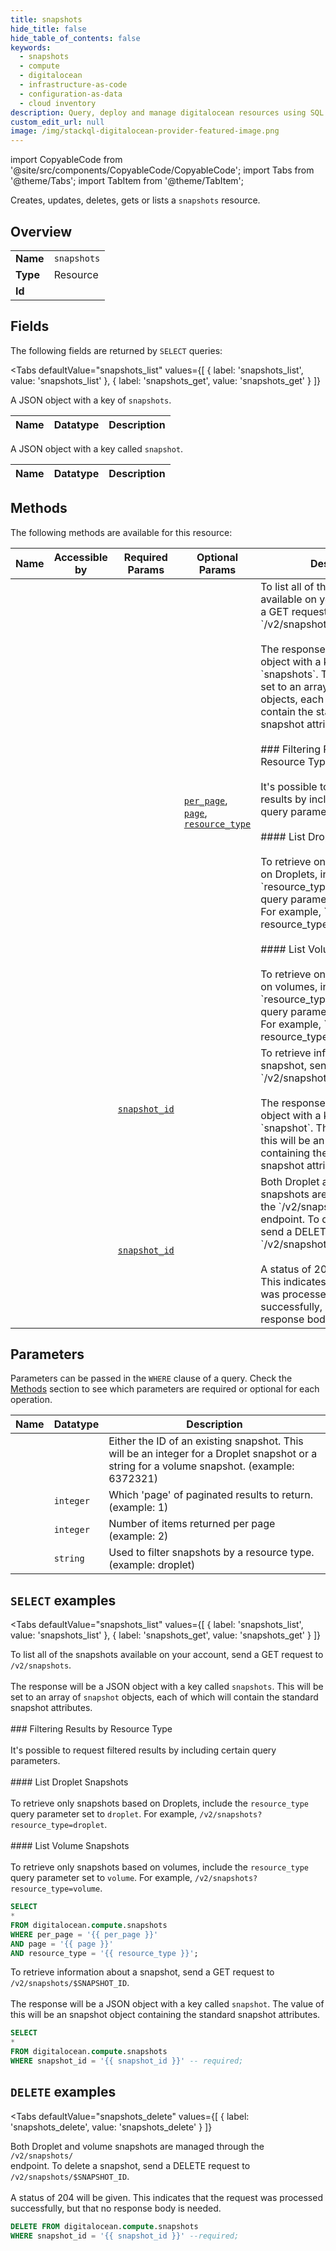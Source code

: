 ```yaml
--- 
title: snapshots
hide_title: false
hide_table_of_contents: false
keywords:
  - snapshots
  - compute
  - digitalocean
  - infrastructure-as-code
  - configuration-as-data
  - cloud inventory
description: Query, deploy and manage digitalocean resources using SQL
custom_edit_url: null
image: /img/stackql-digitalocean-provider-featured-image.png
---
```


import CopyableCode from '@site/src/components/CopyableCode/CopyableCode';
import Tabs from '@theme/Tabs';
import TabItem from '@theme/TabItem';

Creates, updates, deletes, gets or lists a <code>snapshots</code> resource.

## Overview
<table><tbody>
<tr><td><b>Name</b></td><td><code>snapshots</code></td></tr>
<tr><td><b>Type</b></td><td>Resource</td></tr>
<tr><td><b>Id</b></td><td><CopyableCode code="digitalocean.compute.snapshots" /></td></tr>
</tbody></table>

## Fields

The following fields are returned by `SELECT` queries:

<Tabs
    defaultValue="snapshots_list"
    values={[
        { label: 'snapshots_list', value: 'snapshots_list' },
        { label: 'snapshots_get', value: 'snapshots_get' }
    ]}
>
<TabItem value="snapshots_list">

A JSON object with a key of `snapshots`.

<table>
<thead>
    <tr>
    <th>Name</th>
    <th>Datatype</th>
    <th>Description</th>
    </tr>
</thead>
<tbody>
</tbody>
</table>
</TabItem>
<TabItem value="snapshots_get">

A JSON object with a key called `snapshot`.<br />

<table>
<thead>
    <tr>
    <th>Name</th>
    <th>Datatype</th>
    <th>Description</th>
    </tr>
</thead>
<tbody>
</tbody>
</table>
</TabItem>
</Tabs>

## Methods

The following methods are available for this resource:

<table>
<thead>
    <tr>
    <th>Name</th>
    <th>Accessible by</th>
    <th>Required Params</th>
    <th>Optional Params</th>
    <th>Description</th>
    </tr>
</thead>
<tbody>
<tr>
    <td><a href="#snapshots_list"><CopyableCode code="snapshots_list" /></a></td>
    <td><CopyableCode code="select" /></td>
    <td></td>
    <td><a href="#parameter-per_page"><code>per_page</code></a>, <a href="#parameter-page"><code>page</code></a>, <a href="#parameter-resource_type"><code>resource_type</code></a></td>
    <td>To list all of the snapshots available on your account, send a GET request to<br />`/v2/snapshots`.<br /><br />The response will be a JSON object with a key called `snapshots`. This will be<br />set to an array of `snapshot` objects, each of which will contain the standard<br />snapshot attributes.<br /><br />### Filtering Results by Resource Type<br /><br />It's possible to request filtered results by including certain query parameters.<br /><br />#### List Droplet Snapshots<br /><br />To retrieve only snapshots based on Droplets, include the `resource_type`<br />query parameter set to `droplet`. For example, `/v2/snapshots?resource_type=droplet`.<br /><br />#### List Volume Snapshots<br /><br />To retrieve only snapshots based on volumes, include the `resource_type`<br />query parameter set to `volume`. For example, `/v2/snapshots?resource_type=volume`.<br /></td>
</tr>
<tr>
    <td><a href="#snapshots_get"><CopyableCode code="snapshots_get" /></a></td>
    <td><CopyableCode code="select" /></td>
    <td><a href="#parameter-snapshot_id"><code>snapshot_id</code></a></td>
    <td></td>
    <td>To retrieve information about a snapshot, send a GET request to<br />`/v2/snapshots/$SNAPSHOT_ID`.<br /><br />The response will be a JSON object with a key called `snapshot`. The value of<br />this will be an snapshot object containing the standard snapshot attributes.<br /></td>
</tr>
<tr>
    <td><a href="#snapshots_delete"><CopyableCode code="snapshots_delete" /></a></td>
    <td><CopyableCode code="delete" /></td>
    <td><a href="#parameter-snapshot_id"><code>snapshot_id</code></a></td>
    <td></td>
    <td>Both Droplet and volume snapshots are managed through the `/v2/snapshots/`<br />endpoint. To delete a snapshot, send a DELETE request to<br />`/v2/snapshots/$SNAPSHOT_ID`.<br /><br />A status of 204 will be given. This indicates that the request was processed<br />successfully, but that no response body is needed.<br /></td>
</tr>
</tbody>
</table>

## Parameters

Parameters can be passed in the `WHERE` clause of a query. Check the [Methods](#methods) section to see which parameters are required or optional for each operation.

<table>
<thead>
    <tr>
    <th>Name</th>
    <th>Datatype</th>
    <th>Description</th>
    </tr>
</thead>
<tbody>
<tr id="parameter-snapshot_id">
    <td><CopyableCode code="snapshot_id" /></td>
    <td><code></code></td>
    <td>Either the ID of an existing snapshot. This will be an integer for a Droplet snapshot or a string for a volume snapshot. (example: 6372321)</td>
</tr>
<tr id="parameter-page">
    <td><CopyableCode code="page" /></td>
    <td><code>integer</code></td>
    <td>Which 'page' of paginated results to return. (example: 1)</td>
</tr>
<tr id="parameter-per_page">
    <td><CopyableCode code="per_page" /></td>
    <td><code>integer</code></td>
    <td>Number of items returned per page (example: 2)</td>
</tr>
<tr id="parameter-resource_type">
    <td><CopyableCode code="resource_type" /></td>
    <td><code>string</code></td>
    <td>Used to filter snapshots by a resource type. (example: droplet)</td>
</tr>
</tbody>
</table>

## `SELECT` examples

<Tabs
    defaultValue="snapshots_list"
    values={[
        { label: 'snapshots_list', value: 'snapshots_list' },
        { label: 'snapshots_get', value: 'snapshots_get' }
    ]}
>
<TabItem value="snapshots_list">

To list all of the snapshots available on your account, send a GET request to<br />`/v2/snapshots`.<br /><br />The response will be a JSON object with a key called `snapshots`. This will be<br />set to an array of `snapshot` objects, each of which will contain the standard<br />snapshot attributes.<br /><br />### Filtering Results by Resource Type<br /><br />It's possible to request filtered results by including certain query parameters.<br /><br />#### List Droplet Snapshots<br /><br />To retrieve only snapshots based on Droplets, include the `resource_type`<br />query parameter set to `droplet`. For example, `/v2/snapshots?resource_type=droplet`.<br /><br />#### List Volume Snapshots<br /><br />To retrieve only snapshots based on volumes, include the `resource_type`<br />query parameter set to `volume`. For example, `/v2/snapshots?resource_type=volume`.<br />

```sql
SELECT
*
FROM digitalocean.compute.snapshots
WHERE per_page = '{{ per_page }}'
AND page = '{{ page }}'
AND resource_type = '{{ resource_type }}';
```
</TabItem>
<TabItem value="snapshots_get">

To retrieve information about a snapshot, send a GET request to<br />`/v2/snapshots/$SNAPSHOT_ID`.<br /><br />The response will be a JSON object with a key called `snapshot`. The value of<br />this will be an snapshot object containing the standard snapshot attributes.<br />

```sql
SELECT
*
FROM digitalocean.compute.snapshots
WHERE snapshot_id = '{{ snapshot_id }}' -- required;
```
</TabItem>
</Tabs>


## `DELETE` examples

<Tabs
    defaultValue="snapshots_delete"
    values={[
        { label: 'snapshots_delete', value: 'snapshots_delete' }
    ]}
>
<TabItem value="snapshots_delete">

Both Droplet and volume snapshots are managed through the `/v2/snapshots/`<br />endpoint. To delete a snapshot, send a DELETE request to<br />`/v2/snapshots/$SNAPSHOT_ID`.<br /><br />A status of 204 will be given. This indicates that the request was processed<br />successfully, but that no response body is needed.<br />

```sql
DELETE FROM digitalocean.compute.snapshots
WHERE snapshot_id = '{{ snapshot_id }}' --required;
```
</TabItem>
</Tabs>
